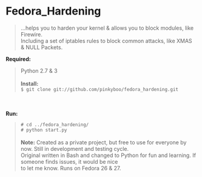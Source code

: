 # Fedora_Hardening

> …helps you to harden your kernel & allows you to block modules, like Firewire.<br>
> Including a set of iptables rules to block common attacks, like XMAS & NULL Packets.

<b>Required:</b>
> Python 2.7 & 3
<br><br>
<b>Install:</b><br>
> `$ git clone git://github.com/pinkyboo/fedora_hardening.git`
>
<br><br>
<b>Run:</b><br>
> `# cd ../fedora_hardening/`<br>
> `# python start.py`
<br><br>
<b>Note:</b>
>Created as a private project, but free to use for everyone by now.
>Still in development and testing cycle. <br>Original written in Bash and changed to Python for fun and learning.
>If someone finds issues, it would be nice<br>to let me know. Runs on Fedora 26 & 27.

